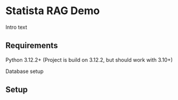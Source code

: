 # Statista RAG Demo

Intro text

## Requirements
Python 3.12.2+ (Project is build on 3.12.2, but should work with 3.10+) 

Database setup


## Setup

##